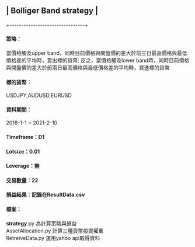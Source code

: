 
## |  Bolliger Band strategy  |  
+--------------------------------+  
#### 策略：  
當價格觸及upper band，同時目前價格與開盤價的差大於前三日最高價格與最低價格差的平均時，賣出標的貨幣; 反之，當價格觸及lower band時，同時目前價格與開盤價的差大於前兩日最高價格與最低價格差的平均時，買進標的貨幣  
#### 標的貨幣：  
USDJPY,AUDUSD,EURUSD  
#### 資料期間：  
2018-1-1 ~ 2021-2-10  
#### Timeframe：D1  
#### Lotsize：0.01  
#### Leverage：無  
#### 交易數量：22  
#### 損益結果：記錄在ResultData.csv  
#### 檔案：  
__strategy__.py 為計算策略與損益  
AssetAllocation.py 計算三種貨幣投資權重  
RetreiveData.py 運用yahoo api取得資料
